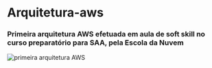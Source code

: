 # Arquitetura-aws

### Primeira arquitetura AWS efetuada em aula de soft skill no curso preparatório para SAA, pela Escola da Nuvem

![primeira arquitetura AWS](https://github.com/user-attachments/assets/eccea473-2aa4-4a1a-8b4a-1ee5f8d9bc71)
